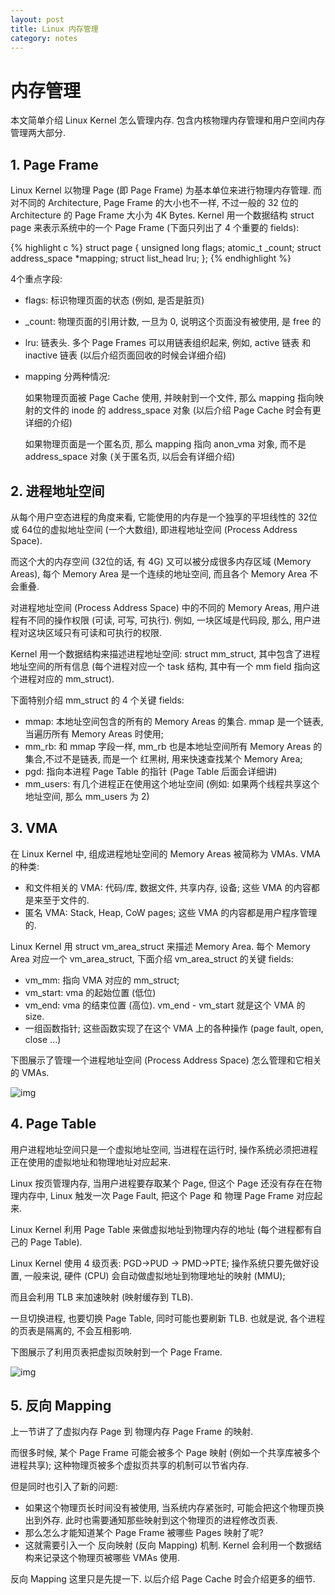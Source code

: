 ```yaml
---
layout: post
title: Linux 内存管理
category: notes
---
```


# 内存管理

本文简单介绍 Linux Kernel 怎么管理内存. 包含内核物理内存管理和用户空间内存管理两大部分.

## 1. Page Frame

Linux Kernel 以物理 Page (即 Page Frame) 为基本单位来进行物理内存管理.
而对不同的 Architecture, Page Frame 的大小也不一样, 不过一般的 32 位的 Architecture 的 Page Frame 大小为 4K Bytes.
Kernel 用一个数据结构 struct page 来表示系统中的一个 Page Frame (下面只列出了 4 个重要的 fields):

{% highlight c %}
struct page { 
    unsigned long            flags;
    atomic_t                     _count; 
    struct address_space  *mapping; 
    struct list_head           lru; 
};
{% endhighlight %}

4个重点字段:

* flags: 标识物理页面的状态 (例如, 是否是脏页)
* _count: 物理页面的引用计数, 一旦为 0, 说明这个页面没有被使用, 是 free 的
* lru: 链表头. 多个 Page Frames 可以用链表组织起来, 例如, active 链表 和 inactive 链表 (以后介绍页面回收的时候会详细介绍)
* mapping 分两种情况: 
  
  如果物理页面被 Page Cache 使用, 并映射到一个文件, 那么 mapping 指向映射的文件的 inode 的 address_space 对象 (以后介绍 Page Cache 时会有更详细的介绍)

  如果物理页面是一个匿名页, 那么 mapping 指向 anon_vma 对象, 而不是 address_space 对象 (关于匿名页, 以后会有详细介绍)

## 2. 进程地址空间

从每个用户空态进程的角度来看, 它能使用的内存是一个独享的平坦线性的 32位 或 64位的虚拟地址空间 (一个大数组), 即进程地址空间 (Process Address Space).

而这个大的内存空间 (32位的话, 有 4G) 又可以被分成很多内存区域 (Memory Areas), 每个 Memory Area 是一个连续的地址空间, 而且各个 Memory Area 不会重叠.

对进程地址空间 (Process Address Space) 中的不同的 Memory Areas,  用户进程有不同的操作权限 (可读, 可写, 可执行). 例如, 一块区域是代码段, 那么, 用户进程对这块区域只有可读和可执行的权限.

Kernel 用一个数据结构来描述进程地址空间: struct mm_struct, 其中包含了进程地址空间的所有信息 (每个进程对应一个 task 结构, 其中有一个 mm field 指向这个进程对应的 mm_struct).

下面特别介绍 mm_struct 的 4 个关键 fields:

* mmap: 本地址空间包含的所有的 Memory Areas 的集合. mmap 是一个链表, 当遍历所有 Memory Areas 时使用;
* mm_rb: 和 mmap 字段一样, mm_rb 也是本地址空间所有 Memory Areas 的集合,不过不是链表, 而是一个 红黑树, 用来快速查找某个 Memory Area;
* pgd: 指向本进程 Page Table 的指针 (Page Table 后面会详细讲)
* mm_users: 有几个进程正在使用这个地址空间 (例如: 如果两个线程共享这个地址空间, 那么 mm_users 为 2)

## 3. VMA

在 Linux Kernel 中, 组成进程地址空间的 Memory Areas 被简称为 VMAs. VMA 的种类:

* 和文件相关的 VMA: 代码/库, 数据文件, 共享内存, 设备; 这些 VMA 的内容都是来至于文件的.
* 匿名 VMA: Stack, Heap, CoW pages; 这些 VMA 的内容都是用户程序管理的.

Linux Kernel 用  struct vm_area_struct 来描述 Memory Area.  每个 Memory Area 对应一个 vm_area_struct,  下面介绍 vm_area_struct 的关键 fields:

* vm_mm: 指向 VMA 对应的 mm_struct;
* vm_start: vma 的起始位置 (低位)
* vm_end: vma 的结束位置 (高位). vm_end - vm_start 就是这个 VMA 的 size.
* 一组函数指针; 这些函数实现了在这个 VMA 上的各种操作 (page fault, open, close ...)

下图展示了管理一个进程地址空间 (Process Address Space) 怎么管理和它相关的 VMAs.

![img](https://lh6.googleusercontent.com/-LxNqiy-7JyY/Ub29VuG1ElI/AAAAAAAAADw/mR9sIlibH9M/w761-h271-no/vma.png)

## 4. Page Table

用户进程地址空间只是一个虚拟地址空间, 当进程在运行时, 操作系统必须把进程正在使用的虚拟地址和物理地址对应起来.

Linux 按页管理内存, 当用户进程要存取某个 Page, 但这个 Page 还没有存在在物理内存中, Linux 触发一次 Page Fault, 把这个 Page 和 物理 Page Frame 对应起来.

Linux Kernel 利用 Page Table 来做虚拟地址到物理内存的地址 (每个进程都有自己的 Page Table). 

Linux Kernel 使用 4 级页表: PGD->PUD -> PMD->PTE; 操作系统只要先做好设置, 一般来说, 硬件 (CPU) 会自动做虚拟地址到物理地址的映射 (MMU);

而且会利用 TLB 来加速映射 (映射缓存到 TLB).

一旦切换进程, 也要切换 Page Table, 同时可能也要刷新 TLB. 也就是说, 各个进程的页表是隔离的, 不会互相影响.

下图展示了利用页表把虚拟页映射到一个 Page Frame.

![img](https://lh3.googleusercontent.com/--RtO9tp7hjk/Ub29UOAWGcI/AAAAAAAAADo/fo9LwK3s-YE/w896-h308-no/pdg.png)

## 5. 反向 Mapping

上一节讲了了虚拟内存 Page 到 物理内存 Page Frame 的映射. 

而很多时候, 某个 Page Frame 可能会被多个 Page 映射 (例如一个共享库被多个进程共享); 这种物理页被多个虚拟页共享的机制可以节省内存.

但是同时也引入了新的问题: 

* 如果这个物理页长时间没有被使用, 当系统内存紧张时, 可能会把这个物理页换出到外存. 此时也需要通知那些映射到这个物理页的进程修改页表.
* 那么怎么才能知道某个 Page Frame 被哪些 Pages 映射了呢?
* 这就需要引入一个 反向映射 (反向 Mapping) 机制. Kernel 会利用一个数据结构来记录这个物理页被哪些 VMAs 使用.

反向 Mapping 这里只是先提一下. 以后介绍 Page Cache 时会介绍更多的细节.
